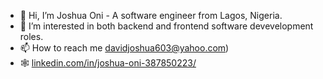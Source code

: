 - 👋 Hi, I’m Joshua Oni - A software engineer from Lagos, Nigeria.
- 👀 I’m interested in both backend and frontend software devevelopment roles.
- 📫 How to reach me [davidjoshua603@yahoo.com]([mailto:davidjoshua603@gmail.com))
- 🕸 [linkedin.com/in/joshua-oni-387850223/]([https://joshuaoni.netlify.app/](https://www.linkedin.com/in/joshua-oni-387850223/))

<!---
joshuaoni/joshuaoni is a ✨ special ✨ repository because its `README.md` (this file) appears on your GitHub profile.
You can click the Preview link to take a look at your changes.
--->
